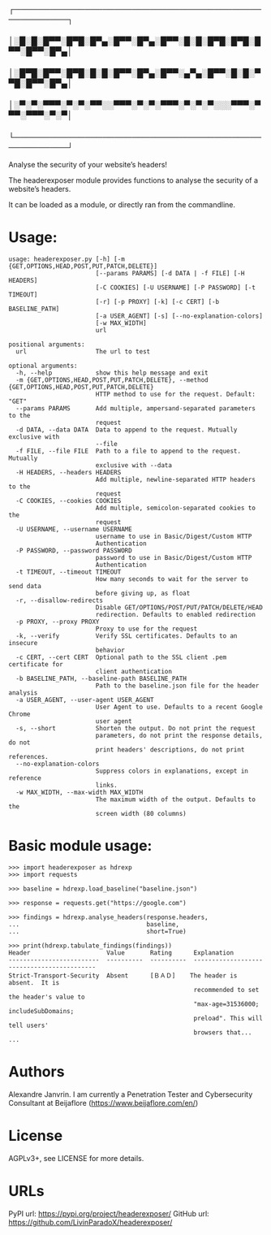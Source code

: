### ┌────────────────────────────────────────────────────┐
### │░█░█░█▀▀░█▀█░█▀▄░█▀▀░█▀▄░█▀▀░█░█░█▀█░█▀█░█▀▀░█▀▀░█▀▄│
### │░█▀█░█▀▀░█▀█░█░█░█▀▀░█▀▄░█▀▀░▄▀▄░█▀▀░█░█░▀▀█░█▀▀░█▀▄│
### │░▀░▀░▀▀▀░▀░▀░▀▀░░▀▀▀░▀░▀░▀▀▀░▀░▀░▀░░░▀▀▀░▀▀▀░▀▀▀░▀░▀│
### └────────────────────────────────────────────────────┘
Analyse the security of your website’s headers!

The headerexposer module provides functions to analyse the security
of a website’s headers.

It can be loaded as a module, or directly ran from the commandline.

# Usage:
```
usage: headerexposer.py [-h] [-m {GET,OPTIONS,HEAD,POST,PUT,PATCH,DELETE}]
                        [--params PARAMS] [-d DATA | -f FILE] [-H HEADERS]
                        [-C COOKIES] [-U USERNAME] [-P PASSWORD] [-t TIMEOUT]
                        [-r] [-p PROXY] [-k] [-c CERT] [-b BASELINE_PATH]
                        [-a USER_AGENT] [-s] [--no-explanation-colors]
                        [-w MAX_WIDTH]
                        url

positional arguments:
  url                   The url to test

optional arguments:
  -h, --help            show this help message and exit
  -m {GET,OPTIONS,HEAD,POST,PUT,PATCH,DELETE}, --method {GET,OPTIONS,HEAD,POST,PUT,PATCH,DELETE}
                        HTTP method to use for the request. Default: "GET"
  --params PARAMS       Add multiple, ampersand-separated parameters to the
                        request
  -d DATA, --data DATA  Data to append to the request. Mutually exclusive with
                        --file
  -f FILE, --file FILE  Path to a file to append to the request. Mutually
                        exclusive with --data
  -H HEADERS, --headers HEADERS
                        Add multiple, newline-separated HTTP headers to the
                        request
  -C COOKIES, --cookies COOKIES
                        Add multiple, semicolon-separated cookies to the
                        request
  -U USERNAME, --username USERNAME
                        username to use in Basic/Digest/Custom HTTP
                        Authentication
  -P PASSWORD, --password PASSWORD
                        password to use in Basic/Digest/Custom HTTP
                        Authentication
  -t TIMEOUT, --timeout TIMEOUT
                        How many seconds to wait for the server to send data
                        before giving up, as float
  -r, --disallow-redirects
                        Disable GET/OPTIONS/POST/PUT/PATCH/DELETE/HEAD
                        redirection. Defaults to enabled redirection
  -p PROXY, --proxy PROXY
                        Proxy to use for the request
  -k, --verify          Verify SSL certificates. Defaults to an insecure
                        behavior
  -c CERT, --cert CERT  Optional path to the SSL client .pem certificate for
                        client authentication
  -b BASELINE_PATH, --baseline-path BASELINE_PATH
                        Path to the baseline.json file for the header analysis
  -a USER_AGENT, --user-agent USER_AGENT
                        User Agent to use. Defaults to a recent Google Chrome
                        user agent
  -s, --short           Shorten the output. Do not print the request
                        parameters, do not print the response details, do not
                        print headers' descriptions, do not print references.
  --no-explanation-colors
                        Suppress colors in explanations, except in reference
                        links.
  -w MAX_WIDTH, --max-width MAX_WIDTH
                        The maximum width of the output. Defaults to the
                        screen width (80 columns)
```
# Basic module usage:

```
>>> import headerexposer as hdrexp
>>> import requests

>>> baseline = hdrexp.load_baseline("baseline.json")

>>> response = requests.get("https://google.com")

>>> findings = hdrexp.analyse_headers(response.headers,
...                                   baseline,
...                                   short=True)

>>> print(hdrexp.tabulate_findings(findings))
Header                     Value       Rating      Explanation
-------------------------  ----------  ----------  -------------------------------------------
Strict-Transport-Security  Absent      [ＢＡＤ]    The header is absent.  It is
                                                   recommended to set the header's value to
                                                   "max-age=31536000; includeSubDomains;
                                                   preload". This will tell users'
                                                   browsers that...
...
```


# Authors

Alexandre Janvrin. I am currently a Penetration Tester and Cybersecurity
Consultant at Beijaflore (https://www.beijaflore.com/en/)



# License

AGPLv3+, see LICENSE for more details.

# URLs

PyPI url: https://pypi.org/project/headerexposer/
GitHub url: https://github.com/LivinParadoX/headerexposer/
